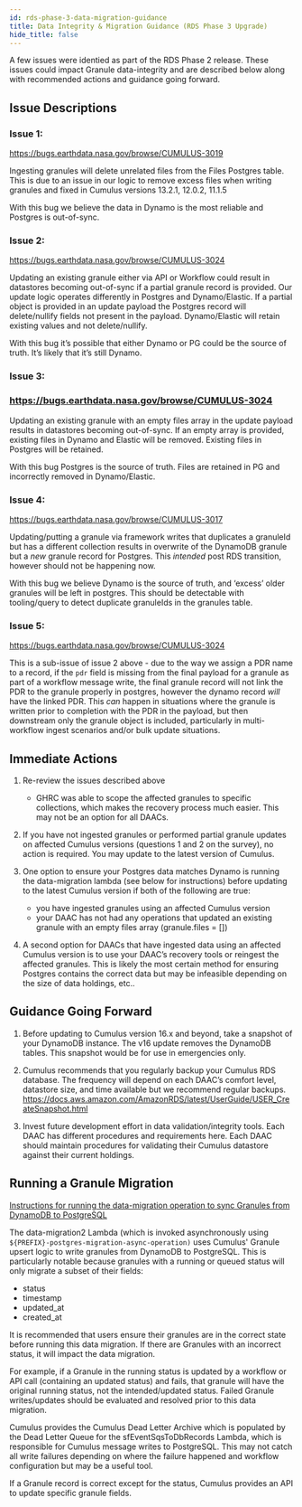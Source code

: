 ```yaml
---
id: rds-phase-3-data-migration-guidance
title: Data Integrity & Migration Guidance (RDS Phase 3 Upgrade)
hide_title: false
---
```


A few issues were identied as part of the RDS Phase 2 release. These issues could impact Granule data-integrity and are described below along with recommended actions and guidance going forward.

## Issue Descriptions

### Issue 1:

https://bugs.earthdata.nasa.gov/browse/CUMULUS-3019

Ingesting granules will delete unrelated files from the Files Postgres table. This is due to an issue in our logic to remove excess files when writing granules and fixed in Cumulus versions 13.2.1, 12.0.2, 11.1.5

With this bug we believe the data in Dynamo is the most reliable and Postgres is out-of-sync.

### Issue 2:

https://bugs.earthdata.nasa.gov/browse/CUMULUS-3024

Updating an existing granule either via API or Workflow could result in datastores becoming out-of-sync if a partial granule record is provided. Our update logic operates differently in Postgres and Dynamo/Elastic. If a partial object is provided in an update payload the Postgres record will delete/nullify fields not present in the payload. Dynamo/Elastic will retain existing values and not delete/nullify.

With this bug it’s possible that either Dynamo or PG could be the source of truth. It’s likely that it’s still Dynamo.

### Issue 3:

### https://bugs.earthdata.nasa.gov/browse/CUMULUS-3024

Updating an existing granule with an empty files array in the update payload results in datastores becoming out-of-sync. If an empty array is provided, existing files in Dynamo and Elastic will be removed. Existing files in Postgres will be retained.

With this bug Postgres is the source of truth. Files are retained in PG and incorrectly removed in Dynamo/Elastic.

### Issue 4:

https://bugs.earthdata.nasa.gov/browse/CUMULUS-3017

Updating/putting a granule via framework writes that duplicates a granuleId but has a different collection results in overwrite of the DynamoDB granule but a *new* granule record for Postgres.  This *intended* post RDS transition, however should not be happening now.

With this bug we believe Dynamo is the source of truth, and ‘excess’ older granules will be left in postgres.     This should be detectable with tooling/query to detect duplicate granuleIds in the granules table.

### Issue 5:

https://bugs.earthdata.nasa.gov/browse/CUMULUS-3024

This is a sub-issue of issue 2 above - due to the way we assign a PDR name to a record, if the `pdr` field is missing from the final payload for a granule as part of a workflow message write, the final granule record will not link the PDR to the granule properly in postgres, however the dynamo record *will* have the linked PDR.       This *can* happen in situations where the granule is written prior to completion with the PDR in the payload, but then downstream only the granule object is included, particularly in multi-workflow ingest scenarios and/or bulk update situations.


## Immediate Actions

1. Re-review the issues described above
    - GHRC was able to scope the affected granules to specific collections, which makes the recovery process much easier. This may not be an option for all DAACs.

2. If you have not ingested granules or performed partial granule updates on affected Cumulus versions (questions 1 and 2 on the survey), no action is required. You may update to the latest version of Cumulus.

3. One option to ensure your Postgres data matches Dynamo is running the data-migration lambda (see below for instructions) before updating to the latest Cumulus version if both of the following are true:
    - you have ingested granules using an affected Cumulus version
    - your DAAC has not had any operations that updated an existing granule with an empty files array (granule.files = [])

4. A second option for DAACs that have ingested data using an affected Cumulus version is to use your DAAC’s recovery tools or reingest the affected granules. This is likely the most certain method for ensuring Postgres contains the correct data but may be infeasible depending on the size of data holdings, etc..

## Guidance Going Forward

1. Before updating to Cumulus version 16.x and beyond, take a snapshot of your DynamoDB instance. The v16 update removes the DynamoDB tables. This snapshot would be for use in emergencies only.

2. Cumulus recommends that you regularly backup your Cumulus RDS database. The frequency will depend on each DAAC’s comfort level, datastore size, and time available but we recommend regular backups. https://docs.aws.amazon.com/AmazonRDS/latest/UserGuide/USER_CreateSnapshot.html

3. Invest future development effort in data validation/integrity tools. Each DAAC has different procedures and requirements here. Each DAAC should maintain procedures for validating their Cumulus datastore against their current holdings.

## Running a Granule Migration

[Instructions for running the data-migration operation to sync Granules from DynamoDB to PostgreSQL](./upgrade-rds.md#5-run-the-second-data-migration)

The data-migration2 Lambda (which is invoked asynchronously using `${PREFIX}-postgres-migration-async-operation)` uses Cumulus' Granule upsert logic to write granules from DynamoDB to PostgreSQL. This is particularly notable because granules with a running or queued status will only migrate a subset of their fields:

- status
- timestamp
- updated_at
- created_at

It is recommended that users ensure their granules are in the correct state before running this data migration. If there are Granules with an incorrect status, it will impact the data migration.

For example, if a Granule in the running status is updated by a workflow or API call (containing an updated status) and fails, that granule will have the original running status, not the intended/updated status. Failed Granule writes/updates should be evaluated and resolved prior to this data migration.

Cumulus provides the Cumulus Dead Letter Archive which is populated by the Dead Letter Queue for the sfEventSqsToDbRecords Lambda, which is responsible for Cumulus message writes to PostgreSQL. This may not catch all write failures depending on where the failure happened and workflow configuration but may be a useful tool.

If a Granule record is correct except for the status, Cumulus provides an API to update specific granule fields.
